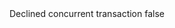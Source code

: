 <?xml version="1.0" encoding="UTF-8"?>
<CustomMetadata xmlns="http://soap.sforce.com/2006/04/metadata">
    <label>Declined concurrent transaction</label>
    <protected>false</protected>
</CustomMetadata>
